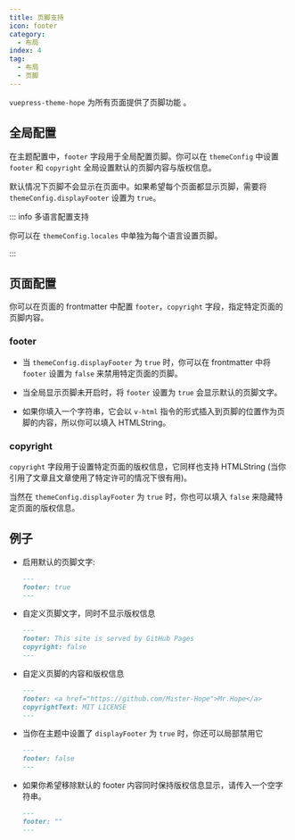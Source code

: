 ```yaml
---
title: 页脚支持
icon: footer
category:
  - 布局
index: 4
tag:
  - 布局
  - 页脚
---
```


`vuepress-theme-hope` 为所有页面提供了页脚功能 <Badge text="支持页面配置" />。

<!-- more -->

## 全局配置

在主题配置中，`footer` 字段用于全局配置页脚。你可以在 `themeConfig` 中设置 `footer` 和 `copyright` 全局设置默认的页脚内容与版权信息。

默认情况下页脚不会显示在页面中。如果希望每个页面都显示页脚，需要将 `themeConfig.displayFooter` 设置为 `true`。

::: info 多语言配置支持

你可以在 `themeConfig.locales` 中单独为每个语言设置页脚。

:::

## 页面配置

你可以在页面的 frontmatter 中配置 `footer`，`copyright` 字段，指定特定页面的页脚内容。

### footer

- 当 `themeConfig.displayFooter` 为 `true` 时，你可以在 frontmatter 中将 `footer` 设置为 `false` 来禁用特定页面的页脚。

- 当全局显示页脚未开启时，将 `footer` 设置为 `true` 会显示默认的页脚文字。

- 如果你填入一个字符串，它会以 `v-html` 指令的形式插入到页脚的位置作为页脚的内容，所以你可以填入 HTMLString。

### copyright

`copyright` 字段用于设置特定页面的版权信息，它同样也支持 HTMLString (当你引用了文章且文章使用了特定许可的情况下很有用)。

当然在 `themeConfig.displayFooter` 为 `true` 时，你也可以填入 `false` 来隐藏特定页面的版权信息。

## 例子

- 启用默认的页脚文字:

  ```md
  ---
  footer: true
  ---
  ```

- 自定义页脚文字，同时不显示版权信息

  ```md
  ---
  footer: This site is served by GitHub Pages
  copyright: false
  ---
  ```

- 自定义页脚的内容和版权信息

  ```md
  ---
  footer: <a href="https://github.com/Mister-Hope">Mr.Hope</a>
  copyrightText: MIT LICENSE
  ---
  ```

- 当你在主题中设置了 `displayFooter` 为 `true` 时，你还可以局部禁用它

  ```md
  ---
  footer: false
  ---
  ```

- 如果你希望移除默认的 footer 内容同时保持版权信息显示，请传入一个空字符串。

  ```md
  ---
  footer: ""
  ---
  ```
